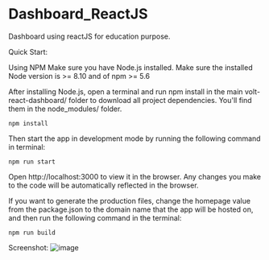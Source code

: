 # Dashboard_ReactJS
Dashboard using reactJS for education purpose.

Quick Start:

Using NPM
Make sure you have Node.js installed. Make sure the installed Node version is >= 8.10 and of npm >= 5.6

After installing Node.js, open a terminal and run npm install in the main volt-react-dashboard/ folder to download all project dependencies. You'll find them in the node_modules/ folder.

	npm install

Then start the app in development mode by running the following command in terminal:

	npm run start

Open http://localhost:3000 to view it in the browser. Any changes you make to the code will be automatically reflected in the browser.

If you want to generate the production files, change the homepage value from the package.json to the domain name that the app will be hosted on, and then run the following command in the terminal:

	npm run build

Screenshot:
![image](https://user-images.githubusercontent.com/72646344/166112901-97302752-b1d4-4cf8-b43b-00aaa5ce1389.png)
